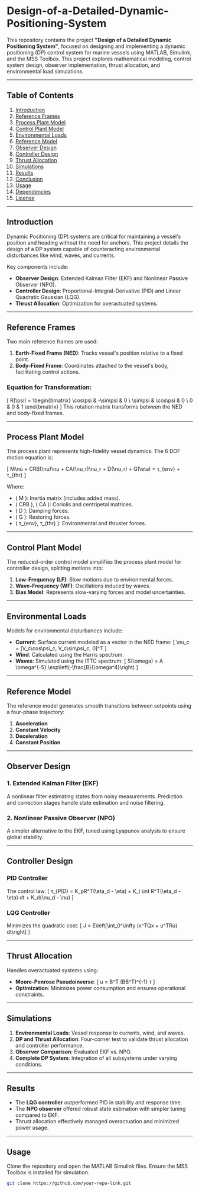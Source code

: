 # Design-of-a-Detailed-Dynamic-Positioning-System

This repository contains the project **"Design of a Detailed Dynamic Positioning System"**, focused on designing and implementing a dynamic positioning (DP) control system for marine vessels using MATLAB, Simulink, and the MSS Toolbox. This project explores mathematical modeling, control system design, observer implementation, thrust allocation, and environmental load simulations.

---

## Table of Contents
1. [Introduction](#introduction)
2. [Reference Frames](#reference-frames)
3. [Process Plant Model](#process-plant-model)
4. [Control Plant Model](#control-plant-model)
5. [Environmental Loads](#environmental-loads)
6. [Reference Model](#reference-model)
7. [Observer Design](#observer-design)
8. [Controller Design](#controller-design)
9. [Thrust Allocation](#thrust-allocation)
10. [Simulations](#simulations)
11. [Results](#results)
12. [Conclusion](#conclusion)
13. [Usage](#usage)
14. [Dependencies](#dependencies)
15. [License](#license)

---

## Introduction

Dynamic Positioning (DP) systems are critical for maintaining a vessel's position and heading without the need for anchors. This project details the design of a DP system capable of counteracting environmental disturbances like wind, waves, and currents.

Key components include:
- **Observer Design**: Extended Kalman Filter (EKF) and Nonlinear Passive Observer (NPO).
- **Controller Design**: Proportional-Integral-Derivative (PID) and Linear Quadratic Gaussian (LQG).
- **Thrust Allocation**: Optimization for overactuated systems.

---

## Reference Frames

Two main reference frames are used:
1. **Earth-Fixed Frame (NED)**: Tracks vessel's position relative to a fixed point.
2. **Body-Fixed Frame**: Coordinates attached to the vessel's body, facilitating control actions.

### Equation for Transformation:
\[
R(\psi) = 
\begin{bmatrix}
\cos\psi & -\sin\psi & 0 \\
\sin\psi & \cos\psi  & 0 \\
0        & 0         & 1
\end{bmatrix}
\]
This rotation matrix transforms between the NED and body-fixed frames.

---

## Process Plant Model

The process plant represents high-fidelity vessel dynamics. The 6 DOF motion equation is:

\[
M\nu̇ + CRB(\nu)\nu + CA(\nu_r)\nu_r + D(\nu_r) + G(\eta) = τ_{env} + τ_{thr}
\]

Where:
- \( M \): Inertia matrix (includes added mass).
- \( CRB \), \( CA \): Coriolis and centripetal matrices.
- \( D \): Damping forces.
- \( G \): Restoring forces.
- \( τ_{env}, τ_{thr} \): Environmental and thruster forces.

---

## Control Plant Model

The reduced-order control model simplifies the process plant model for controller design, splitting motions into:
1. **Low-Frequency (LF)**: Slow motions due to environmental forces.
2. **Wave-Frequency (WF)**: Oscillations induced by waves.
3. **Bias Model**: Represents slow-varying forces and model uncertainties.

---

## Environmental Loads

Models for environmental disturbances include:
- **Current**: Surface current modeled as a vector in the NED frame:
  \[
  \nu_c = [V_c\cos\psi_c, V_c\sin\psi_c, 0]^T
  \]
- **Wind**: Calculated using the Harris spectrum.
- **Waves**: Simulated using the ITTC spectrum:
  \[
  S(\omega) = A \omega^{-5} \exp\left(-\frac{B}{\omega^4}\right)
  \]

---

## Reference Model

The reference model generates smooth transitions between setpoints using a four-phase trajectory:
1. **Acceleration**
2. **Constant Velocity**
3. **Deceleration**
4. **Constant Position**

---

## Observer Design

### 1. Extended Kalman Filter (EKF)
A nonlinear filter estimating states from noisy measurements. Prediction and correction stages handle state estimation and noise filtering.

### 2. Nonlinear Passive Observer (NPO)
A simpler alternative to the EKF, tuned using Lyapunov analysis to ensure global stability.

---

## Controller Design

### PID Controller
The control law:
\[
τ_{PID} = K_pR^T(\eta_d - \eta) + K_i \int R^T(\eta_d - \eta) dt + K_d(\nu_d - \nu)
\]

### LQG Controller
Minimizes the quadratic cost:
\[
J = E\left[\int_0^\infty (x^TQx + u^TRu) dt\right]
\]

---

## Thrust Allocation

Handles overactuated systems using:
- **Moore-Penrose Pseudoinverse**:
  \[
  u = B^T (BB^T)^{-1} τ
  \]
- **Optimization**: Minimizes power consumption and ensures operational constraints.

---

## Simulations

1. **Environmental Loads**: Vessel response to currents, wind, and waves.
2. **DP and Thrust Allocation**: Four-corner test to validate thrust allocation and controller performance.
3. **Observer Comparison**: Evaluated EKF vs. NPO.
4. **Complete DP System**: Integration of all subsystems under varying conditions.

---

## Results

- The **LQG controller** outperformed PID in stability and response time.
- The **NPO observer** offered robust state estimation with simpler tuning compared to EKF.
- Thrust allocation effectively managed overactuation and minimized power usage.

---

## Usage

Clone the repository and open the MATLAB Simulink files. Ensure the MSS Toolbox is installed for simulation.

```bash
git clone https://github.com/your-repo-link.git
